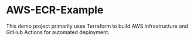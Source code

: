 # AWS-ECR-Example
 This demo project primarily uses Terraform to build AWS infrastructure and GitHub Actions for automated deployment.
